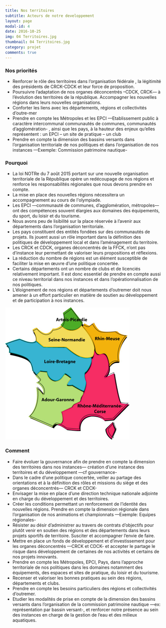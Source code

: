 ```yaml
---
title: Nos territoires
subtitle: Acteurs de notre developpement
layout: page
modal-id: 4
date: 2016-10-25
img: 04 Territoires.jpg
thumbnail: 04 Territoires.jpg
category: projet
comments: true
---
```


### Nos priorités

  - Renforcer le rôle des territoires dans l’organisation fédérale , la légitimité des présidents de CRCK-CDCK et leur force de proposition.
  - Poursuivre l’adaptation de nos organes déconcentrés –CDCK, CRCK— à l’évolution des territoires de la république. Accompagner les nouvelles régions dans leurs nouvelles organisations.
  - Conforter les liens avec les départements, régions et collectivités d’outre-mer
  - Prendre en compte les Métropoles et les EPCI —Etablissement public à caractère intercommunal communautés de communes, communautés d’agglomération- , ainsi que les pays, à la hauteur des enjeux qu’elles représentent : un EPCI – un site de pratique – un club
  - Prendre en compte la dimension des bassins versants dans l’organisation territoriale de nos politiques et dans l’organisation de nos instances —Exemple: Commission patrimoine nautique-

### Pourquoi

  - La loi NOTRe du 7 août 2015 portant sur une nouvelle organisation territoriale de la République opère un redécoupage de nos régions et renforce les responsabilités régionales que nous devons prendre en compte.
  - La mise en place des nouvelles régions nécessitera un accompagnement au cours de l'olympiade.
  - Les EPCI —communauté de communes, d’agglomération, métropoles— ont des compétences souvent élargies aux domaines des équipements, du sport, du loisir et du tourisme.
  - Nous avons peu de lisibilité sur la place réservée à l’avenir aux départements dans l’organisation territoriale.
  - Les pays constituent des entités fondées sur des communautés de projets. Ils jouent aussi un rôle important dans la définition des politiques de développement local et dans l’aménagement du territoire.
  - Les CRCK et CDCK, organes déconcentrés de la FFCK, n’ont pas d’instance leur permettant de valoriser leurs propositions et réflexions.
  - La réduction du nombre de régions est un élément susceptible de faciliter la mise en œuvre d’une politique concertée.
  - Certains départements ont un nombre de clubs et de licenciés relativement important. Il est donc essentiel de prendre en compte aussi ce niveau territorial dans nos instances et dans l’opérationnalisation de nos politiques.
  - L’éloignement de nos régions et départements d’outremer doit nous amener à un effort particulier en matière de soutien au développement et de participation à nos instances.

![](img/portfolio/bassins-versants.jpg)

### Comment

  - Faire évoluer la gouvernance afin de prendre en compte la dimension des territoires dans nos instances— création d’une instance des territoires et du développement —cf gouvernance-
  - Dans le cadre d’une politique concertée, veiller au partage des orientations et à la définition des rôles et missions du siège et des organes déconcentrés— CRCK et CDCK-
  - Envisager la mise en place d’une direction technique nationale adjointe en charge du développement et des territoires.
  - Créer les conditions permettant un renforcement de l’identité des nouvelles régions. Prendre en compte la dimension régionale dans l’organisation de nos animations et championnats —Exemple: Equipes régionales-
  - Résister au désir d’administrer au travers de contrats d’objectifs pour plutôt venir en soutien des régions et des départements dans leurs projets sportifs de territoire. Susciter et accompagner l’envie de faire.
  - Mettre en place un fonds de développement et d’investissement pour les organes déconcentrés —CRCK et CDCK- et accepter le partage le risque dans développement de certaines de nos activités et certains de nos projets innovants.
  - Prendre en compte les Métropoles, EPCI, Pays, dans l’approche territoriale de nos politiques dans les domaines notamment des équipements, des espaces et sites de pratique, du loisir et du tourisme.
  - Recenser et valoriser les bonnes pratiques au sein des régions, départements et clubs.
  - Prendre en compte les besoins particuliers des régions et collectivités d’outremer.
  - Etudier les modalités de prise en compte de la dimension des bassins versants dans l’organisation de la commission patrimoine nautique —ex: représentation par bassin versant-, et renforcer notre présence au sein des instances en charge de la gestion de l’eau et des milieux aquatiques.

